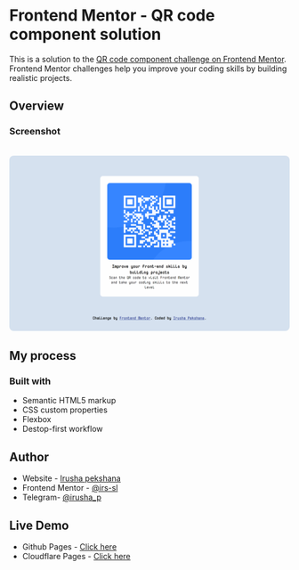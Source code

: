 # Frontend Mentor - QR code component solution

This is a solution to the [QR code component challenge on Frontend Mentor](https://www.frontendmentor.io/challenges/qr-code-component-iux_sIO_H). Frontend Mentor challenges help you improve your coding skills by building realistic projects.


## Overview

### Screenshot

<p align="center">
  </br>
  <img src="https://github.com/irs22/QR-code-component-solution/blob/main/design/desktop-design.jpg" width="768" title="Desktop Design" style='border-radius: 8px;'>
  </br>
</p>

## My process

### Built with

- Semantic HTML5 markup
- CSS custom properties
- Flexbox
- Destop-first workflow


## Author

- Website - [Irusha pekshana](http://irusha.ml)
- Frontend Mentor - [@irs-sl](https://www.frontendmentor.io/profile/irs-sl)
- Telegram- [@irusha_p](https://t.me/irusha_p)

## Live Demo

* Github Pages - [Click here](https://irs22.github.io/QR-code-component-solution/)
* Cloudflare Pages - [Click here](https://qr-code-component-solution.pages.dev/)
